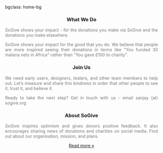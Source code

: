 bgclass: home-bg

<div class="home-bg">
</div>

<div class="col-md-12">
  <div class="col-md-4">
    <center>
      <h3>What We Do</h3>
    </center>
    <p style="text-align:justify; color:#777; font-size:14px;">
      SoGive shows your impact - for the donations you make via SoGive and the donations you make elsewhere.
    </p>
    <p style="text-align:justify; color:#777; font-size:14px;">
       SoGive shows your impact for the good that you do. We believe that people are more inspired seeing their donations in terms like "You funded 30 malaria nets in Africa" rather than "You gave £100 to charity".
    </p>
  </div>
  <div class="col-md-4">
    <center>
      <h3>Join Us</h3>
    </center>
    <p style="text-align:justify; color:#777; font-size:14px;">
       We need early users, designers, testers, and other team members to help out. Let’s measure and share this kindness in order that other people to see it, trust it, and believe it.
    </p>
    <p style="text-align:justify; color:#777; font-size:14px;">
      Ready to take the next step? Get in touch with us - email <span class='email' name='sanjay' domain='sogive.org'>sanjay (at) sogive.org</span>
    </p>
  </div>
  <div class="col-md-4">
    <center>
      <h3>About SoGive</h3>
    </center>
    <p style="text-align:justify; color:#777; font-size:14px;">
      SoGive inspires optimism and gives donors positive feedback. It also encourages sharing news of donations and charities on social media. Find out about our organisation, mission, and plans.
    </p>
    <center>
      <p>
        <a class="btn btn-default" href="about.html" role="button">Read more &raquo;</a>
      </p>
    </center>
  </div>
</div>